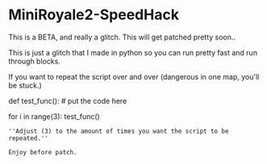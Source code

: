 # MiniRoyale2-SpeedHack
This is a BETA, and really a glitch. This will get patched pretty soon..

This is just a glitch that I made in python so you can run pretty fast and run through blocks.

If you want to repeat the script over and over (dangerous in one map, you'll be stuck.)

def test_func():
    # put the code here

for i in range(3):
    test_func()
    
    ''Adjust (3) to the amount of times you want the script to be repeated.''
    
    Enjoy before patch.

